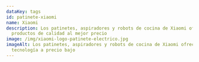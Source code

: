 ```yaml
---
dataKey: tags
id: patinete-xiaomi
name: Xiaomi
description: Los patinetes, aspiradores y robots de cocina de Xiaomi ofrecen
  productos de calidad al mejor precio
image: /img/xiaomi-logo-patinete-electrico.jpg
imageAlt: Los patinetes, aspiradores y robots de cocina de Xiaomi ofrecen alta
  tecnología a precio bajo
---
```

